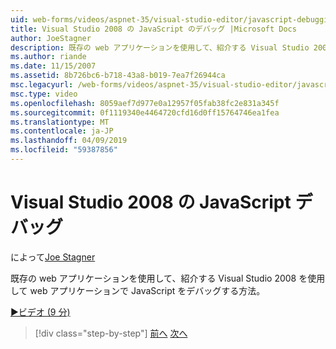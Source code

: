 ```yaml
---
uid: web-forms/videos/aspnet-35/visual-studio-editor/javascript-debugging-in-visual-studio-2008
title: Visual Studio 2008 の JavaScript のデバッグ |Microsoft Docs
author: JoeStagner
description: 既存の web アプリケーションを使用して、紹介する Visual Studio 2008 を使用して web アプリケーションで JavaScript をデバッグする方法。
ms.author: riande
ms.date: 11/15/2007
ms.assetid: 8b726bc6-b718-43a8-b019-7ea7f26944ca
msc.legacyurl: /web-forms/videos/aspnet-35/visual-studio-editor/javascript-debugging-in-visual-studio-2008
msc.type: video
ms.openlocfilehash: 8059aef7d977e0a12957f05fab38fc2e831a345f
ms.sourcegitcommit: 0f1119340e4464720cfd16d0ff15764746ea1fea
ms.translationtype: MT
ms.contentlocale: ja-JP
ms.lasthandoff: 04/09/2019
ms.locfileid: "59387856"
---
```

# <a name="javascript-debugging-in-visual-studio-2008"></a>Visual Studio 2008 の JavaScript デバッグ

によって[Joe Stagner](https://github.com/JoeStagner)

既存の web アプリケーションを使用して、紹介する Visual Studio 2008 を使用して web アプリケーションで JavaScript をデバッグする方法。

[&#9654;ビデオ (9 分)](https://channel9.msdn.com/Blogs/ASP-NET-Site-Videos/javascript-debugging-in-visual-studio-2008)

> [!div class="step-by-step"]
> [前へ](javascript-intellisense-support-in-visual-studio-2008.md)
> [次へ](multi-targeting-support-in-visual-studio-2008.md)
